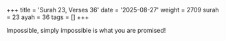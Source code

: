 +++
title = 'Surah 23, Verses 36'
date = '2025-08-27'
weight = 2709
surah = 23
ayah = 36
tags = []
+++

Impossible, simply impossible is what you are promised!